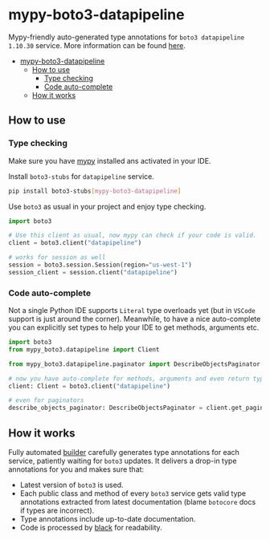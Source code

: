 # mypy-boto3-datapipeline

Mypy-friendly auto-generated type annotations for `boto3 datapipeline 1.10.30` service.
More information can be found [here](https://github.com/vemel/mypy_boto3).

- [mypy-boto3-datapipeline](#mypy-boto3-datapipeline)
  - [How to use](#how-to-use)
    - [Type checking](#type-checking)
    - [Code auto-complete](#code-auto-complete)
  - [How it works](#how-it-works)

## How to use

### Type checking

Make sure you have [mypy](https://github.com/python/mypy) installed ans activated in your IDE.

Install `boto3-stubs` for `datapipeline` service.

```bash
pip install boto3-stubs[mypy-boto3-datapipeline]
```

Use `boto3` as usual in your project and enjoy type checking.

```python
import boto3

# Use this client as usual, now mypy can check if your code is valid.
client = boto3.client("datapipeline")

# works for session as well
session = boto3.session.Session(region="us-west-1")
session_client = session.client("datapipeline")

```

### Code auto-complete

Not a single Python IDE supports `Literal` type overloads yet (but in `VSCode` support is just around the corner).
Meanwhile, to have a nice auto-complete you can explicitly set types to help your IDE to get methods, arguments etc.

```python
import boto3
from mypy_boto3.datapipeline import Client

from mypy_boto3.datapipeline.paginator import DescribeObjectsPaginator

# now you have auto-complete for methods, arguments and even return types
client: Client = boto3.client("datapipeline")

# even for paginators
describe_objects_paginator: DescribeObjectsPaginator = client.get_paginator("describe_objects")
```

## How it works

Fully automated [builder](https://github.com/vemel/mypy_boto3) carefully generates
type annotations for each service, patiently waiting for `boto3` updates. It delivers
a drop-in type annotations for you and makes sure that:

- Latest version of `boto3` is used.
- Each public class and method of every `boto3` service gets valid type annotations
  extracted from latest documentation (blame `botocore` docs if types are incorrect).
- Type annotations include up-to-date documentation.
- Code is processed by [black](https://github.com/psf/black) for readability.
